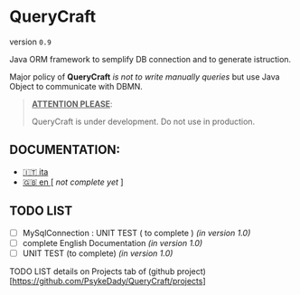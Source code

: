 # QueryCraft

version `0.9`

Java  ORM framework to semplify DB connection and to generate istruction.

Major policy of **QueryCraft** *is not to write manually queries* but use Java Object to communicate with DBMN.



> **<u>ATTENTION PLEASE</u>**:
>
> QueryCraft is under development. Do not use in production.



## DOCUMENTATION:

- [ :it: ita ](documentation-md/ITALIAN_DOC.md)   
- [ :gb: en ](documentation-md/ENGLISH_DOC.md) [ *not complete yet* ]  

## TODO LIST

- [ ] MySqlConnection : UNIT TEST ( to complete ) *(in version 1.0)*
- [ ] complete English Documentation *(in version 1.0)*
- [ ] UNIT TEST (to complete) *(in version 1.0)*

TODO LIST details on Projects tab of (github project)[https://github.com/PsykeDady/QueryCraft/projects]

